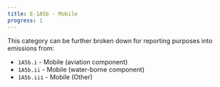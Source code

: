 ```yaml
---
title: E-1A5b - Mobile
progress: 1
---
```




This category can be further broken down for reporting purposes into emissions from:

- `1A5b.i` - Mobile (aviation component)
- `1A5b.ii` - Mobile (water-borne component)
- `1A5b.iii` - Mobile (Other)


